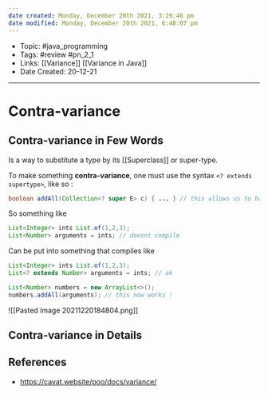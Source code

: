 ```yaml
---
date created: Monday, December 20th 2021, 3:29:46 pm
date modified: Monday, December 20th 2021, 6:48:07 pm
---
```


- Topic: #java_programming
- Tags: #review #pn_2_1
- Links: [[Variance]] [[Variance in Java]]
- Date Created: 20-12-21

---

# Contra-variance

## Contra-variance in Few Words

Is a way to substitute a type by its [[Superclass]] or super-type.

To make something **contra-variance**, one must use the syntax `<? extends supertype>`, like so :

```java
boolean addAll(Collection<? super E> c) { ... } // this allows us to have covariance
```

So something like

```java
List<Integer> ints List.of(1,2,3);
List<Number> arguments = ints; // doesnt compile
```

Can be put into something that compiles like

```java
List<Integer> ints List.of(1,2,3);
List<? extends Number> arguments = ints; // ok

List<Number> numbers = new ArrayList<>();
numbers.addAll(arguments); // this now works !
```

![[Pasted image 20211220184804.png]]

## Contra-variance in Details

## References

- https://cavat.website/poo/docs/variance/
